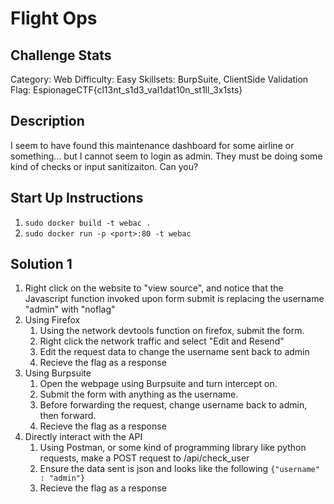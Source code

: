 # Flight Ops

## Challenge Stats

Category: Web
Difficulty: Easy
Skillsets: BurpSuite, ClientSide Validation
Flag: EspionageCTF{cl13nt_s1d3_val1dat10n_st1ll_3x1sts}

## Description

I seem to have found this maintenance dashboard for some airline or something... but I cannot seem to login as admin. They must be doing some kind of checks or input sanitizaiton. Can you?

## Start Up Instructions

1. `sudo docker build -t webac .`
2. `sudo docker run -p <port>:80 -t webac`

## Solution 1

1. Right click on the website to "view source", and notice that the Javascript function invoked upon form submit is replacing the username "admin" with "noflag"
2. Using Firefox
    1. Using the network devtools function on firefox, submit the form.
    2. Right click the network traffic and select "Edit and Resend"
    3. Edit the request data to change the username sent back to admin
    4. Recieve the flag as a response
3. Using Burpsuite
    1. Open the webpage using Burpsuite and turn intercept on.
    2. Submit the form with anything as the username.
    3. Before forwarding the request, change username back to admin, then forward.
    4. Recieve the flag as a response
4. Directly interact with the API
    1. Using Postman, or some kind of programming library like python requests, make a POST request to /api/check_user
    2. Ensure the data sent is json and looks like the following `{"username" : "admin"}`
    3. Recieve the flag as a response